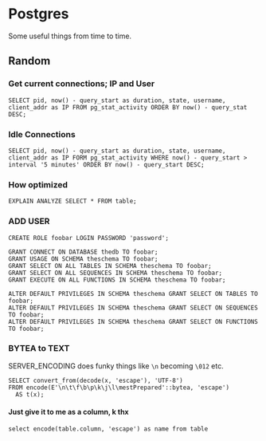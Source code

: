 # Postgres

Some useful things from time to time.

## Random

### Get current connections; IP and User

```
SELECT pid, now() - query_start as duration, state, username, client_addr as IP FROM pg_stat_activity ORDER BY now() - query_stat DESC;
```

### Idle Connections

```
SELECT pid, now() - query_start as duration, state, username, client_addr as IP FORM pg_stat_activity WHERE now() - query_start > interval '5 minutes' ORDER BY now() - query_start DESC;
```

### How optimized

```
EXPLAIN ANALYZE SELECT * FROM table;
```

### ADD USER

```
CREATE ROLE foobar LOGIN PASSWORD 'password';

GRANT CONNECT ON DATABASE thedb TO foobar;
GRANT USAGE ON SCHEMA theschema TO foobar;
GRANT SELECT ON ALL TABLES IN SCHEMA theschema TO foobar;
GRANT SELECT ON ALL SEQUENCES IN SCHEMA theschema TO foobar;
GRANT EXECUTE ON ALL FUNCTIONS IN SCHEMA theschema TO foobar;

ALTER DEFAULT PRIVILEGES IN SCHEMA theschema GRANT SELECT ON TABLES TO foobar;
ALTER DEFAULT PRIVILEGES IN SCHEMA theschema GRANT SELECT ON SEQUENCES TO foobar;
ALTER DEFAULT PRIVILEGES IN SCHEMA theschema GRANT SELECT ON FUNCTIONS TO foobar;
```

### BYTEA to TEXT

SERVER\_ENCODING does funky things like `\n` becoming `\012` etc. 


```
SELECT convert_from(decode(x, 'escape'), 'UTF-8')
FROM encode(E'\n\t\f\b\p\k\j\l\mestPrepared'::bytea, 'escape')
  AS t(x);
```

#### Just give it to me as a column, k thx

```
select encode(table.column, 'escape') as name from table
```

